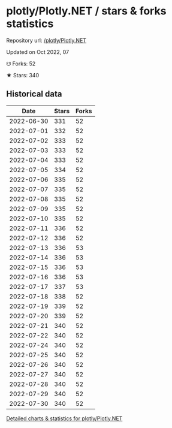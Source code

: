 # plotly/Plotly.NET / stars & forks statistics

Repository url: [/plotly/Plotly.NET](https://github.com/plotly/Plotly.NET)

Updated on Oct 2022, 07

☋ Forks: 52

★ Stars: 340

## Historical data
| Date | Stars | Forks |
|------|-------|-------|
| 2022-06-30 | 331 | 52 | 
| 2022-07-01 | 332 | 52 | 
| 2022-07-02 | 333 | 52 | 
| 2022-07-03 | 333 | 52 | 
| 2022-07-04 | 333 | 52 | 
| 2022-07-05 | 334 | 52 | 
| 2022-07-06 | 335 | 52 | 
| 2022-07-07 | 335 | 52 | 
| 2022-07-08 | 335 | 52 | 
| 2022-07-09 | 335 | 52 | 
| 2022-07-10 | 335 | 52 | 
| 2022-07-11 | 336 | 52 | 
| 2022-07-12 | 336 | 52 | 
| 2022-07-13 | 336 | 53 | 
| 2022-07-14 | 336 | 53 | 
| 2022-07-15 | 336 | 53 | 
| 2022-07-16 | 336 | 53 | 
| 2022-07-17 | 337 | 53 | 
| 2022-07-18 | 338 | 52 | 
| 2022-07-19 | 339 | 52 | 
| 2022-07-20 | 339 | 52 | 
| 2022-07-21 | 340 | 52 | 
| 2022-07-22 | 340 | 52 | 
| 2022-07-24 | 340 | 52 | 
| 2022-07-25 | 340 | 52 | 
| 2022-07-26 | 340 | 52 | 
| 2022-07-27 | 340 | 52 | 
| 2022-07-28 | 340 | 52 | 
| 2022-07-29 | 340 | 52 | 
| 2022-07-30 | 340 | 52 | 


[Detailed charts & statistics for plotly/Plotly.NET](https://reviewgithub.com/rep/plotly/Plotly.NET)
